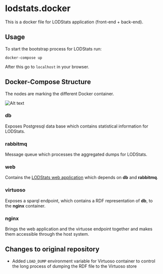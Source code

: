 lodstats.docker
===============

This is a docker file for LODStats application (front-end + back-end).

Usage
-----

To start the bootstrap process for LODStats run:

```
docker-compose up
```

After this go to `localhost` in your browser.

Docker-Compose Structure
------------------------

The nodes are marking the different Docker container.

![Alt text](https://g.gravizo.com/svg?%20digraph%20G%20%7B%0A%20%20%20%20%20%20a%20%5Blabel%3D%22web%22%5D%0A%20%20%20%20%20%20b%20%5Blabel%3D%22rabbitmq%22%5D%0A%20%20%20%20%20%20c%20%5Blabel%3D%22db%22%5D%0A%20%20%20%20%20%20d%20%5Blabel%3D%22virtuoso%22%5D%0A%20%20%20%20%20%20e%20%5Blabel%3D%22nginx%22%5D%0A%20%20%20%20%20%20c%20-%3E%20a%20%5Blabel%3D%22Exposing%20PostgreSQL%20DB%22%5D%0A%20%20%20%20%20%20b%20-%3E%20a%20%5Blabel%3D%22Message%20Queue%22%5D%0A%20%20%20%20%20%20a%20-%3E%20e%20%5Blabel%3D%22LODStats%20Web%20Application%22%5D%0A%20%20%20%20%20%20d%20-%3E%20e%20%5Blabel%3D%22Exposing%20LODStats%20SPARQL%20Endpoint%22%5D%0A%20%20%7D)

### db
Exposes Postgresql data base which contains statistical information for LODStats.

### rabbitmq
Message queue which processes the aggregated dumps for LODStats.

### web
Contains the [LODStats web application](https://github.com/k00ni/LODStats_WWW) which depends on **db** and **rabbitmq**.

### virtuoso
Exposes a sparql endpoint, which contains a RDF representation of **db**, to the **nginx** container.

### nginx
Brings the web application and the virtuose endpoint together and makes them accessible through the host system.


Changes to original repository
------------------------------

-	Added `LOAD_DUMP` environment variable for Virtuoso container to control the long process of dumping the RDF file to the Virtuoso store
